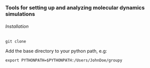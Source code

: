### Tools for setting up and analyzing molecular dynamics simulations

###### Installation

    git clone

Add the base directory to your python path, e.g:

    export PYTHONPATH=$PYTHONPATH:/Users/JohnDoe/groupy
